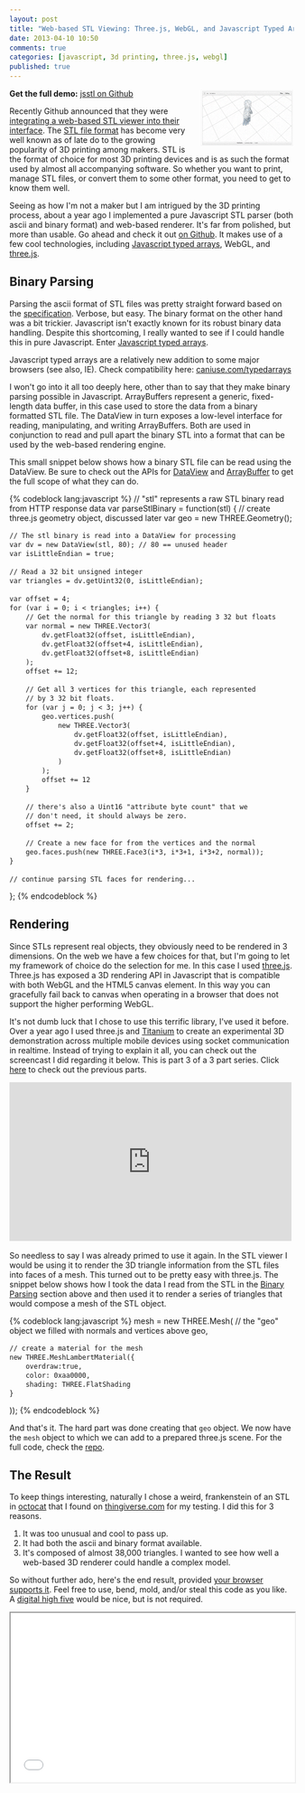 ```yaml
---
layout: post
title: "Web-based STL Viewing: Three.js, WebGL, and Javascript Typed Arrays"
date: 2013-04-10 10:50
comments: true
categories: [javascript, 3d printing, three.js, webgl]
published: true
---
```


<a class="fancybox.iframe" href="/images/github_stl.png" ><img src="/images/github_stl.png" style="width:33%; float:right; margin-left:10px;"></a>

**Get the full demo:** [jsstl on Github](https://github.com/tonylukasavage/jsstl)

Recently Github announced that they were [integrating a web-based STL viewer into their interface](https://github.com/blog/1465-stl-file-viewing). The [STL file format](http://en.wikipedia.org/wiki/STL_\(file_format\)) has become very well known as of late do to the growing popularity of 3D printing among makers. STL is the format of choice for most 3D printing devices and is as such the format used by almost all accompanying software. So whether you want to print, manage STL files, or convert them to some other format, you need to get to know them well.

<!-- more -->

Seeing as how I'm not a maker but I am intrigued by the 3D printing process, about a year ago I implemented a pure Javascript STL parser (both ascii and binary format) and web-based renderer. It's far from polished, but more than usable. Go ahead and check it out [on Github](https://github.com/tonylukasavage/jsstl). It makes use of a few cool technologies, including [Javascript typed arrays](https://developer.mozilla.org/en-US/docs/JavaScript/Typed_arrays), WebGL, and [three.js](http://threejs.org/).

## Binary Parsing

Parsing the ascii format of STL files was pretty straight forward based on the [specification](http://en.wikipedia.org/wiki/STL_\(file_format\)#ASCII_STL). Verbose, but easy. The binary format on the other hand was a bit trickier. Javascript isn't exactly known for its robust binary data handling. Despite this shortcoming, I really wanted to see if I could handle this in pure Javascript. Enter [Javascript typed arrays](https://developer.mozilla.org/en-US/docs/JavaScript/Typed_arrays).

<div class="warning">Javascript typed arrays are a relatively new addition to some major browsers (see also, IE). Check compatibility here: <a href="http://caniuse.com/typedarrays">caniuse.com/typedarrays</a></div>

I won't go into it all too deeply here, other than to say that they make binary parsing possible in Javascript. ArrayBuffers represent a generic, fixed-length data buffer, in this case used to store the data from a binary formatted STL file. The DataView in turn exposes a low-level interface for reading, manipulating, and writing ArrayBuffers. Both are used in conjunction to read and pull apart the binary STL into a format that can be used by the web-based rendering engine.

This small snippet below shows how a binary STL file can be read using the DataView. Be sure to check out the APIs for [DataView](https://developer.mozilla.org/en-US/docs/JavaScript/Typed_arrays/DataView) and [ArrayBuffer](https://developer.mozilla.org/en-US/docs/JavaScript/Typed_arrays/ArrayBuffer) to get the full scope of what they can do.

{% codeblock lang:javascript %}
// "stl" represents a raw STL binary read from HTTP response data
var parseStlBinary = function(stl) {
	// create three.js geometry object, discussed later
	var geo = new THREE.Geometry();

	// The stl binary is read into a DataView for processing
    var dv = new DataView(stl, 80); // 80 == unused header
    var isLittleEndian = true;

    // Read a 32 bit unsigned integer
    var triangles = dv.getUint32(0, isLittleEndian);

    var offset = 4;
    for (var i = 0; i < triangles; i++) {
        // Get the normal for this triangle by reading 3 32 but floats
        var normal = new THREE.Vector3(
            dv.getFloat32(offset, isLittleEndian),
            dv.getFloat32(offset+4, isLittleEndian),
            dv.getFloat32(offset+8, isLittleEndian)
        );
        offset += 12;

        // Get all 3 vertices for this triangle, each represented
        // by 3 32 bit floats.
        for (var j = 0; j < 3; j++) {
            geo.vertices.push(
                new THREE.Vector3(
                    dv.getFloat32(offset, isLittleEndian),
                    dv.getFloat32(offset+4, isLittleEndian),
                    dv.getFloat32(offset+8, isLittleEndian)
                )
            );
            offset += 12
        }

        // there's also a Uint16 "attribute byte count" that we
        // don't need, it should always be zero.
        offset += 2;

        // Create a new face for from the vertices and the normal
        geo.faces.push(new THREE.Face3(i*3, i*3+1, i*3+2, normal));
    }

    // continue parsing STL faces for rendering...
};
{% endcodeblock %}

## Rendering

Since STLs represent real objects, they obviously need to be rendered in 3 dimensions. On the web we have a few choices for that, but I'm going to let my framework of choice do the selection for me. In this case I used [three.js](http://threejs.org/). Three.js has exposed a 3D rendering API in Javascript that is compatible with both WebGL and the HTML5 canvas element. In this way you can gracefully fail back to canvas when operating in a browser that does not support the higher performing WebGL.

It's not dumb luck that I chose to use this terrific library, I've used it before. Over a year ago I used three.js and [Titanium](http://www.appcelerator.com/platform/titanium-platform/) to create an experimental 3D demonstration across multiple mobile devices using socket communication in realtime. Instead of trying to explain it all, you can check out the screencast I did regarding it below. This is part 3 of a 3 part series. Click [here](http://vimeopro.com/appcelerator/forging-titanium/video/32976053) to check out the previous parts.

<iframe src="http://player.vimeo.com/video/32976053" width="500" height="281" frameborder="0" webkitAllowFullScreen mozallowfullscreen allowFullScreen></iframe>

So needless to say I was already primed to use it again. In the STL viewer I would be using it to render the 3D triangle information from the STL files into faces of a mesh. This turned out to be pretty easy with three.js. The snippet below shows how I took the data I read from the STL in the [Binary Parsing](#parsing) section above and then used it to render a series of triangles that would compose a mesh of the STL object.

{% codeblock lang:javascript %}
mesh = new THREE.Mesh(
    // the "geo" object we filled with normals and vertices above
    geo,

    // create a material for the mesh
    new THREE.MeshLambertMaterial({
        overdraw:true,
        color: 0xaa0000,
        shading: THREE.FlatShading
    }
));
{% endcodeblock %}

And that's it. The hard part was done creating that `geo` object. We now have the `mesh` object to which we can add to a prepared three.js scene. For the full code, check the [repo](https://github.com/tonylukasavage/jsstl).

## The Result

To keep things interesting, naturally I chose a weird, frankenstein of an STL in [octocat](http://www.thingiverse.com/thing:10367) that I found on [thingiverse.com](http://www.thingiverse.com) for my testing. I did this for 3 reasons.

1. It was too unusual and cool to pass up.
2. It had both the ascii and binary format available.
3. It's composed of almost 38,000 triangles. I wanted to see how well a web-based 3D renderer could handle a complex model.

So without further ado, here's the end result, provided [your browser supports it](http://caniuse.com/typedarrays). Feel free to use, bend, mold, and/or steal this code as you like. A [digital high five](https://twitter.com/tonylukasavage) would be nice, but is not required.

<iframe src="/projects/stl_viewer/index.html" width="100%" height="300"></iframe>
